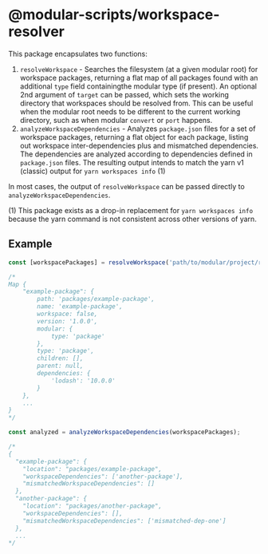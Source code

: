 # @modular-scripts/workspace-resolver

This package encapsulates two functions:

1. `resolveWorkspace` - Searches the filesystem (at a given modular root) for
   workspace packages, returning a flat map of all packages found with an
   additional `type` field containingthe modular type (if present). An optional
   2nd argument of `target` can be passed, which sets the working directory that
   workspaces should be resolved from. This can be useful when the modular root
   needs to be different to the current working directory, such as when modular
   `convert` or `port` happens.
2. `analyzeWorkspaceDependencies` - Analyzes `package.json` files for a set of
   workspace packages, returning a flat object for each package, listing out
   workspace inter-dependencies plus and mismatched dependencies. The
   dependencies are analyzed according to dependencies defined in `package.json`
   files. The resulting output intends to match the yarn v1 (classic) output for
   `yarn workspaces info` (1)

In most cases, the output of `resolveWorkspace` can be passed directly to
`analyzeWorkspaceDependencies`.

(1) This package exists as a drop-in replacement for `yarn workspaces info`
because the yarn command is not consistent across other versions of yarn.

## Example

```TypeScript
const [workspacePackages] = resolveWorkspace('path/to/modular/project/root')

/*
Map {
    "example-package": {
        path: 'packages/example-package',
        name: 'example-package',
        workspace: false,
        version: '1.0.0',
        modular: {
            type: 'package'
        },
        type: 'package',
        children: [],
        parent: null,
        dependencies: {
            'lodash': '10.0.0'
        }
    },
    ...
}
*/

const analyzed = analyzeWorkspaceDependencies(workspacePackages);

/*
{
  "example-package": {
    "location": "packages/example-package",
    "workspaceDependencies": ['another-package'],
    "mismatchedWorkspaceDependencies": []
  },
  "another-package": {
    "location": "packages/another-package",
    "workspaceDependencies": [],
    "mismatchedWorkspaceDependencies": ['mismatched-dep-one']
  },
  ...
*/

```
